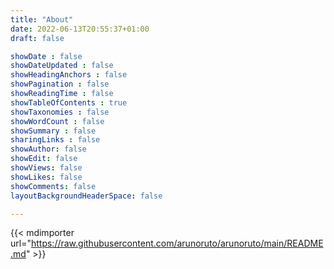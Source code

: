 ```yaml
---
title: "About"
date: 2022-06-13T20:55:37+01:00
draft: false

showDate : false
showDateUpdated : false
showHeadingAnchors : false
showPagination : false
showReadingTime : false
showTableOfContents : true
showTaxonomies : false 
showWordCount : false
showSummary : false
sharingLinks : false
showAuthor: false
showEdit: false
showViews: false
showLikes: false
showComments: false
layoutBackgroundHeaderSpace: false

---
```


{{< mdimporter url="https://raw.githubusercontent.com/arunoruto/arunoruto/main/README.md" >}}